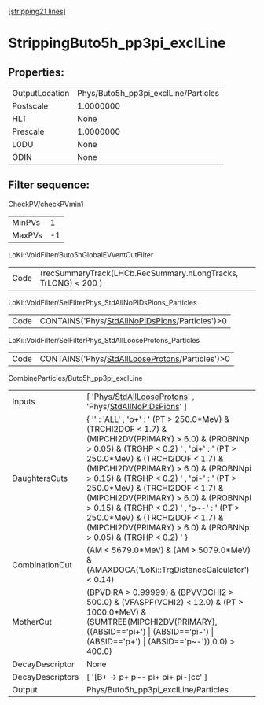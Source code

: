 [[stripping21 lines]](./stripping21-index)

# StrippingButo5h_pp3pi_exclLine

## Properties:

|                |                                      |
|----------------|--------------------------------------|
| OutputLocation | Phys/Buto5h_pp3pi_exclLine/Particles |
| Postscale      | 1.0000000                            |
| HLT            | None                                 |
| Prescale       | 1.0000000                            |
| L0DU           | None                                 |
| ODIN           | None                                 |

## Filter sequence:

CheckPV/checkPVmin1

|        |     |
|--------|-----|
| MinPVs | 1   |
| MaxPVs | -1  |

LoKi::VoidFilter/Buto5hGlobalEVventCutFilter

|      |                                                                |
|------|----------------------------------------------------------------|
| Code | (recSummaryTrack(LHCb.RecSummary.nLongTracks, TrLONG) \< 200 ) |

LoKi::VoidFilter/SelFilterPhys_StdAllNoPIDsPions_Particles

|      |                                                                                                    |
|------|----------------------------------------------------------------------------------------------------|
| Code | CONTAINS('Phys/[StdAllNoPIDsPions](./stripping21-commonparticles-stdallnopidspions)/Particles')\>0 |

LoKi::VoidFilter/SelFilterPhys_StdAllLooseProtons_Particles

|      |                                                                                                      |
|------|------------------------------------------------------------------------------------------------------|
| Code | CONTAINS('Phys/[StdAllLooseProtons](./stripping21-commonparticles-stdalllooseprotons)/Particles')\>0 |

CombineParticles/Buto5h_pp3pi_exclLine

|                  |                                                                                                                                                                                                                                                                                                                                                                                                                                                                                                                     |
|------------------|---------------------------------------------------------------------------------------------------------------------------------------------------------------------------------------------------------------------------------------------------------------------------------------------------------------------------------------------------------------------------------------------------------------------------------------------------------------------------------------------------------------------|
| Inputs           | [ 'Phys/[StdAllLooseProtons](./stripping21-commonparticles-stdalllooseprotons)' , 'Phys/[StdAllNoPIDsPions](./stripping21-commonparticles-stdallnopidspions)' ]                                                                                                                                                                                                                                                                                                                                                   |
| DaughtersCuts    | { '' : 'ALL' , 'p+' : ' (PT \> 250.0\*MeV) & (TRCHI2DOF \< 1.7) & (MIPCHI2DV(PRIMARY) \> 6.0) & (PROBNNp \> 0.05) & (TRGHP \< 0.2) ' , 'pi+' : ' (PT \> 250.0\*MeV) & (TRCHI2DOF \< 1.7) & (MIPCHI2DV(PRIMARY) \> 6.0) & (PROBNNpi \> 0.15) & (TRGHP \< 0.2) ' , 'pi-' : ' (PT \> 250.0\*MeV) & (TRCHI2DOF \< 1.7) & (MIPCHI2DV(PRIMARY) \> 6.0) & (PROBNNpi \> 0.15) & (TRGHP \< 0.2) ' , 'p~-' : ' (PT \> 250.0\*MeV) & (TRCHI2DOF \< 1.7) & (MIPCHI2DV(PRIMARY) \> 6.0) & (PROBNNp \> 0.05) & (TRGHP \< 0.2) ' } |
| CombinationCut   | (AM \< 5679.0\*MeV) & (AM \> 5079.0\*MeV) & (AMAXDOCA('LoKi::TrgDistanceCalculator') \< 0.14)                                                                                                                                                                                                                                                                                                                                                                                                                       |
| MotherCut        | (BPVDIRA \> 0.99999) & (BPVVDCHI2 \> 500.0) & (VFASPF(VCHI2) \< 12.0) & (PT \> 1000.0\*MeV) & (SUMTREE(MIPCHI2DV(PRIMARY),((ABSID=='pi+') \| (ABSID=='pi-') \| (ABSID=='p+') \| (ABSID=='p~-')),0.0) \> 400.0)                                                                                                                                                                                                                                                                                                      |
| DecayDescriptor  | None                                                                                                                                                                                                                                                                                                                                                                                                                                                                                                                |
| DecayDescriptors | [ '[B+ -\> p+ p~- pi+ pi+ pi-]cc' ]                                                                                                                                                                                                                                                                                                                                                                                                                                                                             |
| Output           | Phys/Buto5h_pp3pi_exclLine/Particles                                                                                                                                                                                                                                                                                                                                                                                                                                                                                |
